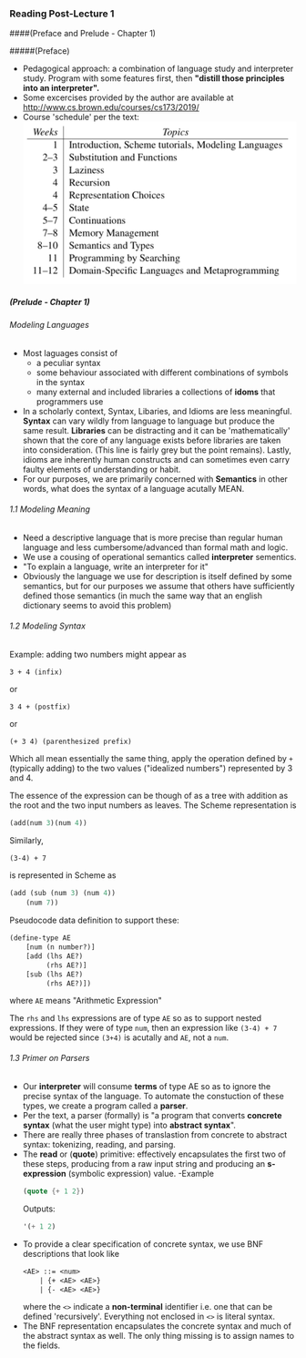 ### Reading Post-Lecture 1
####(Preface and Prelude - Chapter 1)

#####(Preface)
- Pedagogical approach: a combination of language study and interpreter study. Program with some features first, then **"distill those principles into an interpreter".**
-   Some excercises provided by the author are available at http://www.cs.brown.edu/courses/cs173/2019/
- Course 'schedule' per the text:
![schedules](sched.png)
##### (Prelude - Chapter 1)
###### Modeling Languages
- Most laguages consist of
    - a peculiar syntax
    - some behaviour associated with different combinations of symbols in the syntax
    - many external and included libraries
    a collections of **idoms** that programmers use
- In a scholarly context, Syntax, Libaries, and Idioms are less meaningful. **Syntax** can vary wildly from language to language but produce the same result. **Libraries** can be distracting and it can be 'mathematically' shown that the core of any language exists before libraries are taken into consideration. (This line is fairly grey but the point remains). Lastly, idioms are inherently human constructs and can sometimes even carry faulty elements of understanding or habit.
- For our purposes, we are primarily concerned with **Semantics** in other words, what does the syntax of a language acutally MEAN.

###### 1.1 Modeling Meaning
- Need a descriptive language that is more precise than regular human language and less cumbersome/advanced than formal math and logic.
- We use a cousing of operational semantics called **interpreter** sementics.
- "To explain a language, write an interpreter for it"
-  Obviously the language we use for description is itself defined by some semantics, but for our purposes we assume that others have sufficiently defined those semantics (in much the same way that an english dictionary seems to avoid this problem)

###### 1.2 Modeling Syntax
Example: adding two numbers might appear as
```
3 + 4 (infix)
```
or 
```
3 4 + (postfix)
```
or
```
(+ 3 4) (parenthesized prefix)
```
Which all mean essentially the same thing, apply the operation defined by ```+``` (typically adding) to the two values ("idealized numbers") represented by 3 and 4. 

The essence of the expression can be though of as a tree with addition as the root and the two input numbers as leaves. The Scheme representation is
```scheme
(add(num 3)(num 4))
```
Similarly,
```
(3-4) + 7
```
is represented in Scheme as
``` scheme
(add (sub (num 3) (num 4)) 
    (num 7))
```
Pseudocode data definition to support these:
```
(define-type AE 
    [num (n number?)] 
    [add (lhs AE?)
         (rhs AE?)] 
    [sub (lhs AE?)
         (rhs AE?)])
```
where ```AE``` means "Arithmetic Expression"

The ```rhs``` and ```lhs``` expressions are of type ```AE``` so as to support nested expressions. If they were of type ```num```, then an expression like ``` (3-4) + 7 ``` would be rejected since ```(3+4)``` is acutally and ```AE```, not a ```num```.

###### 1.3 Primer on Parsers
- Our **interpreter** will consume **terms** of type AE so as to ignore the precise syntax of the language. To automate the constuction of these types, we create a program called a **parser**.
- Per the text, a parser (formally) is "a program that converts **concrete syntax** (what the user might type) into **abstract syntax**".
- There are really three phases of translastion from concrete to abstract syntax: tokenizing, reading, and parsing.
- The **read** or (**quote**) primitive: effectively encapsulates the first two of these steps, producing from a raw input string and producing an **s-expression** (symbolic expression) value.
-Example
    ``` scheme
    (quote {+ 1 2})
    ```
    Outputs:
    ``` scheme
    '(+ 1 2)
    ```
- To provide a clear specification of concrete syntax, we use BNF descriptions that look like
    ```
    <AE> ::= <num>
        | {+ <AE> <AE>}
        | {- <AE> <AE>}
    ```
    where the ```<>``` indicate a **non-terminal** identifier i.e. one that can be defined 'recursively'. Everything not enclosed in ```<>``` is literal syntax.
- The BNF representation encapsulates the concrete syntax and much of the abstract syntax as well. The only thing missing is to assign names to the fields.